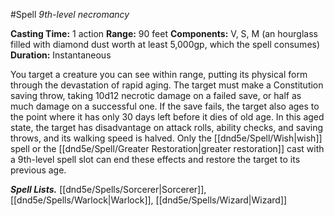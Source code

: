 #Spell
*9th-level necromancy*

**Casting Time:** 1 action
**Range:** 90 feet
**Components:** V, S, M (an hourglass filled with diamond dust worth at least 5,000gp, which the spell consumes) 
**Duration:** Instantaneous

You target a creature you can see within range, putting its physical form through the devastation of rapid aging. The target must make a Constitution saving throw, taking 10d12 necrotic damage on a failed save, or half as much damage on a successful one. If the save fails, the target also ages to the point where it has only 30 days left before it dies of old age. In this aged state, the target has disadvantage on attack rolls, ability checks, and saving throws, and its walking speed is halved. Only the [[dnd5e/Spell/Wish\|wish]] spell or the [[dnd5e/Spell/Greater Restoration\|greater restoration]] cast with a 9th-level spell slot can end these effects and restore the target to its previous age.

***Spell Lists.*** [[dnd5e/Spells/Sorcerer\|Sorcerer]], [[dnd5e/Spells/Warlock\|Warlock]], [[dnd5e/Spells/Wizard\|Wizard]]